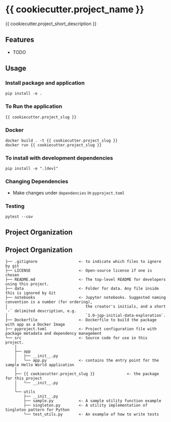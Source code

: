 # {{ cookiecutter.project_name }}

{{ cookiecutter.project_short_description }}

## Features
* TODO

## Usage 

### Install package and application
```shell
pip install -e .
```

### To Run the application
```shell
{{ cookiecutter.project_slug }}
```

### Docker
```shell
docker build . -t {{ cookiecutter.project_slug }}
docker run {{ cookiecutter.project_slug }}
```

### To install with development dependencies
```shell
pip install -e ".[dev]"
```

### Changing Dependencies
- Make changes under `dependencies` in `pyproject.toml`

### Testing
```shell
pytest --cov
```

## Project Organization

## Project Organization

```
├── .gitignore                  <- to indicate which files to ignore by git
├── LICENSE                     <- Open-source license if one is chosen
├── README.md                   <- The top-level README for developers using this project.
├── data                        <- Folder for data. Any file inside this is ignored by Git
├── notebooks                   <- Jupyter notebooks. Suggested naming convention is a number (for ordering),
│                                  the creator's initials, and a short `-` delimited description, e.g.
│                                  `1.0-jqp-initial-data-exploration`.
├── Dockerfile                  <- Dockerfile to build the package with app as a Docker Image
├── pyproject.toml              <- Project configuration file with package metadata and dependency management
└── src                         <- Source code for use in this project.
    │
    ├── app 
    │   ├── __init__.py 
    │   └── app.py              <- contains the entry point for the sample Hello World application
    │
    ├── {{ cookiecutter.project_slug }}              <- the package for this project
    │   └── __init__.py 
    │
    └── utils 
        ├── __init__.py 
        ├── sample.py           <- A sample utility function example
        ├── singleton.py        <- A utility implementation of Singleton pattern for Python
        └── test_utils.py       <- An example of how to write tests
```

